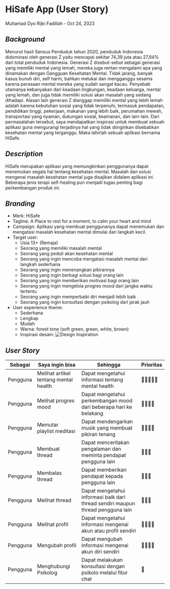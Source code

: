 # HiSafe App (User Story)
Muhamad Dyo Rijki Fadillah - Oct 24, 2023

## *Background*
Menurut hasil Sensus Penduduk tahun 2020, penduduk Indonesia didominasi oleh generasi Z yaitu mencapai sekitar 74,39 juta atau 27,94% dari total penduduk Indonesia. Generasi Z disebut-sebut sebagai generasi yang memiliki mental yang lemah, mereka juga rentan mengalami apa yang dinamakan dengan Gangguan Kesehatan Mental. Tidak jarang, banyak kasus bunuh diri, self harm, bahkan melukai dan mengganggu sesama karena perasaan mental mereka yang sudah sangat kacau. Penyebab utamanya kebanyakan dari keadaan lingkungan, keadaan keluarga, mental yang lemah, dan juga tidak memiliki solusi akan masalah yang sedang dihadapi. Alasan lain generasi Z dianggap memiliki mental yang lebih lemah adalah karena kebutuhan sosial yang tidak terpenuhi, termasuk pendapatan, pendidikan tinggi, pekerjaan, makanan yang lebih baik, perumahan mewah, transportasi yang nyaman, dukungan sosial, keamanan, dan lain-lain. Dari permasalahan tersebut, saya mendapatkan inspirasi untuk membuat sebuah aplikasi guna mengurangi terjadinya hal yang tidak diinginkan disebabkan kesehatan mental yang terganggu. Maka lahirlah sebuah aplikasi bernama HiSafe.

## *Description*
HiSafe merupakan aplikasi yang memungkinkan penggunanya dapat menemukan segala hal tentang kesehatan mental. Masalah dan solusi mengenai masalah kesehatan mental juga disajikan didalam aplikasi ini. Beberapa jenis terapi self-healing pun menjadi tugas penting bagi perkembangan produk ini.

## *Branding*
- Merk: HiSafe
- Tagline: A Place to rest for a moment, to calm your heart and mind
- Campaign: Aplikasi yang membuat penggunanya dapat menemukan dan mengatasi masalah kesehatan mental dimulai dari langkah kecil.
- Target user:
  - Usia 13+ (Remaja)
  - Seorang yang memiliki masalah mental
  - Seorang yang peduli akan kesehatan mental
  - Seorang yang ingin mencoba mengatasi masalah mental dari langkah sederhana
  - Seorang yang ingin menenangkan pikirannya
  - Seorang yang ingin berbagi solusi bagi orang lain
  - Seorang yang ingin memberikan motivasi bagi orang lain
  - Seorang yang ingin mengelola progres mood dari jangka waktu tertentu
  - Seorang yang ingin memperbaiki diri menjadi lebih baik
  - Seorang yang ingin konsultasi dengan psikolog dari jarak jauh
- User experience theme:
  - Sederhana
  - Lengkap
  - Mudah
  - Warna: forest tone (soft green, green, white, brown)
  - Inspirasi desain: ![Design Inspiration](https://cdn.dribbble.com/userupload/10978499/file/original-4d0d54e1c87fc02e1eaf126bcbe1ef80.png)
    
## *User Story*
| Sebagai | Saya ingin bisa | Sehingga | Prioritas |
| ------ | ------ | ------ | ------ |
| Pengguna | Melihat artikel tentang mental health | Dapat mengetahui informasi tentang mental health | 🔱🔱🔱🔱🔱 |
| Pengguna | Melihat progres mood | Dapat mengetahui perkembangan mood dari beberapa hari ke belakang | 🔱🔱🔱🔱 |
| Pengguna | Memutar playlist meditasi | Dapat mendengarkan musik yang membuat pikiran tenang | 🔱🔱🔱🔱 |
| Pengguna | Membuat thread | Dapat menceritakan pengalaman dan meminta pendapat pengguna lain | 🔱🔱🔱 |
| Pengguna | Membalas thread | Dapat memberikan pendapat kepada pengguna lain | 🔱🔱🔱 |
| Pengguna | Melihat thread | Dapat mengetahui informasi baik dari thread sendiri maupun thread pengguna lain | 🔱🔱🔱 |
| Pengguna | Melihat profil | Dapat mengetahui informasi mengenai akun atau profil sendiri | 🔱🔱🔱🔱 |
| Pengguna | Mengubah profil | Dapat mengubah informasi mengenai akun diri sendiri | 🔱🔱🔱🔱 |
| Pengguna | Menghubungi Psikolog | Dapat melakukan konsultasi dengan psikolo melalui fitur chat | 🔱
